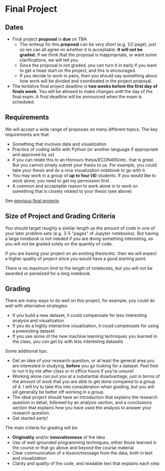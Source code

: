 # Final Project
## Dates
* Final project **proposal** is **due** on TBA
  * The writeup for this **proposal** can be very short (e.g. 1/2 page), just so we can all agree on whether it is acceptable.  **It will not be graded.**  If we think that the proposal is inappropriate, or want some clarifications, we will tell you.
  * Since the proposal is not graded, you can turn it in early if you want to get a head start on the project, and this is encouraged.
  * If you decide to work in pairs, then you should say something about how work will be divided and coordinated in the project proposal.
* The tentative final project deadline is **two weeks before the first day of finals week.** You will be allowed to make changes until the day of the final exam. A final deadline will be announced when the exam is scheduled.

## Requirements
We will accept a wide range of proposals on many different topics.  The key requirements are that:
* Something that involves data and visualization
* Practice of coding skills with Python (or another language if appropriate and approved by us)
* If you can relate this to an Honours thesis/ECON490/etc. that is great. But you cannot simply submit your thesis to us. For example, you could take your thesis and do a nice visualization notebook to go with it.
* You may work in a group of **up to four (4)** students. If you would like to work alone, you need to get my permission first.
* A common and acceptable reason to work alone is to work on something that is closely related to your thesis (see above)
  
See [previous final projects](https://datascience.quantecon.org/theme/projects.html)

## Size of Project and Grading Criteria
You should target roughly a similar length as the amount of code in one of your later problem sets (e.g. 3-5 "pages" of Jupyter notebooks).  But having a large notebook is not needed if you are doing something interesting, as you will not be graded solely on the quantity of code.

If you are basing your project on an existing thesis/etc. then we will expect a higher quality of project since you would have a good starting point.

There is no maximum limit to the length of notebooks, but you will not be awarded or penalized for a long notebook.

## Grading

There are many ways to do well on this project, for example, you could do well with alternative strategies:
* If you build a new dataset, it could compensate for less interesting analysis and visualization
* If you do a highly interactive visualization, it could compensate for using a preexisting dataset
* If you use some of the new machine learning techniques you learned in the class, you can get by with less interesting datasets

Some additional tips:
* Get an idea of your research question, or at least the general area you are interested in studying, **before** you go looking for a dataset. Feel free to run it by me after class or in office hours if you're unsure!
* Working alone can put you at a substantial disadvantage, just in terms of the amount of work that you are able to get done compared to a group of 4. I will try to take this into consideration when grading, but you will sill generally be better off working in a group.
* The ideal project should have an introduction that explains the research question in detail, followed by an analysis section, and a conclusions section that explains how you have used the analysis to answer your research question.
* Get started *early*!

The main criteria for grading will be:
* **Originality** and/or **innovativeness** of the idea
* Use of well-grounded programming techniques, either those learned in the course or that go above and beyond the course material
* Clear communication of a lesson/message from the data, both in text and visualization
* Clarity and quality of the code, and readable text that explains each step

